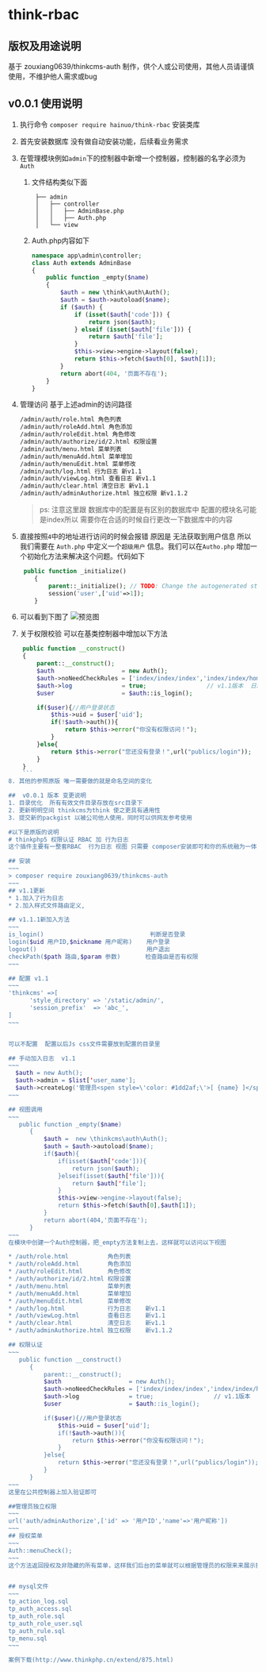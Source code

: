 # think-rbac
## 版权及用途说明
基于 zouxiang0639/thinkcms-auth 制作，供个人或公司使用，其他人员请谨慎使用，不维护他人需求或bug

## v0.0.1 使用说明
 1. 执行命令 `composer require hainuo/think-rbac` 安装类库
 2. 首先安装数据库 没有做自动安装功能，后续看业务需求
 3. 在管理模块例如`admin`下的控制器中新增一个控制器，控制器的名字必须为`Auth`
    
    1. 文件结构类似下面 
        ```shell
         ├── admin
         │   ├── controller
         │   │   ├── AdminBase.php
         │   │   ├── Auth.php
         │   └── view
        ```
    2. Auth.php内容如下
        ```php
        namespace app\admin\controller;
        class Auth extends AdminBase
        {
            public function _empty($name)
            {
                $auth = new \think\auth\Auth();
                $auth = $auth->autoload($name);
                if ($auth) {
                    if (isset($auth['code'])) {
                        return json($auth);
                    } elseif (isset($auth['file'])) {
                        return $auth['file'];
                    }
                    $this->view->engine->layout(false);
                    return $this->fetch($auth[0], $auth[1]);
                }
                return abort(404, '页面不存在');
            }
        }
        ```
 4. 管理访问  基于上述admin的访问路径
     ```html
    /admin/auth/role.html 角色列表
    /admin/auth/roleAdd.html 角色添加
    /admin/auth/roleEdit.html 角色修改
    /admin/auth/authorize/id/2.html 权限设置
    /admin/auth/menu.html 菜单列表
    /admin/auth/menuAdd.html 菜单增加
    /admin/auth/menuEdit.html 菜单修改
    /admin/auth/log.html 行为日志 新v1.1
    /admin/auth/viewLog.html 查看日志 新v1.1
    /admin/auth/clear.html 清空日志 新v1.1
    /admin/auth/adminAuthorize.html 独立权限 新v1.1.2
    ```
    > ps: 注意这里跟 数据库中的配置是有区别的数据库中 配置的模块名可能是index所以 需要你在合适的时候自行更改一下数据库中的内容
  
  5. 直接按照`4`中的地址进行访问的时候会报错 原因是 无法获取到用户信息 所以我们需要在 `Auth.php` 中定义一个`超级用户` 信息。我们可以在`Autho.php` 增加一个初始化方法来解决这个问题。代码如下
      ```php
       public function _initialize()
          {
              parent::_initialize(); // TODO: Change the autogenerated stub
              session('user',['uid'=>1]);
          }
      ```
  6. 可以看到下图了
  ![预览图](image/preview.png)
  7. 关于权限校验 可以在基类控制器中增加以下方法
  ```php
      public function __construct()
      {
          parent::__construct();
          $auth                   = new Auth();
          $auth->noNeedCheckRules = ['index/index/index','index/index/home'];
          $auth->log              = true;                 // v1.1版本  日志开关默认true
          $user                   = $auth::is_login();

          if($user){//用户登录状态
              $this->uid = $user['uid'];
              if(!$auth->auth()){
                  return $this->error("你没有权限访问！");
              }
          }else{
              return $this->error("您还没有登录！",url("publics/login"));
          }
      }
      ```
 8. 其他的参照原版 唯一需要做的就是命名空间的变化
  
##  v0.0.1 版本 变更说明
1. 目录优化  所有有效文件目录存放在src目录下
2. 更新明明空间 thinkcms为think 使之更具有通用性
3. 提交新的packgist 以被公司他人使用，同时可以供网友参考使用

#以下是原版的说明  
# thinkphp5 权限认证 RBAC 加 行为日志
这个插件主要有一整套RBAC  行为日志 视图 只需要 composer安装即可和你的系统融为一体

## 安装
~~~
> composer require zouxiang0639/thinkcms-auth
~~~
## v1.1更新
* 1.加入了行为日志
* 2.加入样式文件路由定义,

## v1.1.1新加入方法
~~~
is_login()                              判断是否登录
login($uid 用户ID,$nickname 用户昵称)    用户登录
logout()                               用户退出
checkPath($path 路由,$param 参数)       检查路由是否有权限
~~~

## 配置 v1.1
~~~
'thinkcms' =>[
        'style_directory' => '/static/admin/',
        'session_prefix'  => 'abc_',
  ]
~~~


可以不配置  配置以后Js css文件需要放到配置的目录里

## 手动加入日志  v1.1
~~~
    $auth = new Auth();
    $auth->admin = $list['user_name'];
    $auth->createLog('管理员<spen style=\'color: #1dd2af;\'>[ {name} ]</spen>偷偷的进入后台了,','后台登录');
~~~

## 视图调用
~~~
     public function _empty($name)
        {
            $auth =  new \thinkcms\auth\Auth();
            $auth = $auth->autoload($name);
            if($auth){
                if(isset($auth['code'])){
                    return json($auth);
                }elseif(isset($auth['file'])){
                    return $auth['file'];
                }
                $this->view->engine->layout(false);
                return $this->fetch($auth[0],$auth[1]);
            }
            return abort(404,'页面不存在');
        }
~~~
在模块中创建一个Auth控制器，把_empty方法复制上去，这样就可以访问以下视图

* /auth/role.html           角色列表
* /auth/roleAdd.html        角色添加
* /auth/roleEdit.html       角色修改
* /auth/authorize/id/2.html 权限设置
* /auth/menu.html           菜单列表
* /auth/menuAdd.html        菜单增加
* /auth/menuEdit.html       菜单修改
* /auth/log.html            行为日志    新v1.1
* /auth/viewLog.html        查看日志    新v1.1
* /auth/clear.html          清空日志    新v1.1
* /auth/adminAuthorize.html 独立权限    新v1.1.2

## 权限认证
~~~
     public function __construct()
        {
            parent::__construct();
            $auth                   = new Auth();
            $auth->noNeedCheckRules = ['index/index/index','index/index/home'];
            $auth->log              = true;                 // v1.1版本  日志开关默认true
            $user                   = $auth::is_login();

            if($user){//用户登录状态
                $this->uid = $user['uid'];
                if(!$auth->auth()){
                    return $this->error("你没有权限访问！");
                }
            }else{
                return $this->error("您还没有登录！",url("publics/login"));
            }
        }
~~~
这里在公共控制器上加入验证即可

##管理员独立权限
~~~
 url('auth/adminAuthorize',['id' => '用户ID','name'=>'用户昵称'])
~~~
## 授权菜单
~~~
 Auth::menuCheck();
~~~
这个方法返回授权及非隐藏的所有菜单，这样我们后台的菜单就可以根据管理员的权限来来展示授权的目录 


## mysql文件
~~~
tp_action_log.sql
tp_auth_access.sql
tp_auth_role.sql
tp_auth_role_user.sql
tp_auth_rule.sql
tp_menu.sql
~~~

案例下载(http://www.thinkphp.cn/extend/875.html)
